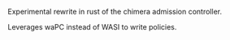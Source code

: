 Experimental rewrite in rust of the chimera admission controller.

Leverages waPC instead of WASI to write policies.
